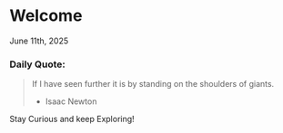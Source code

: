 # Welcome

June 11th, 2025

### Daily Quote:
> If I have seen further it is by standing on the shoulders of giants.
> 	- Isaac Newton

Stay Curious and keep Exploring!
